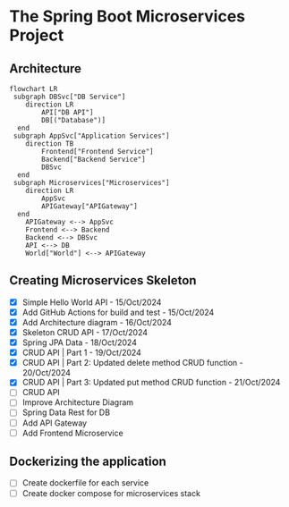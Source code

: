 # The Spring Boot Microservices Project

## Architecture
```mermaid
flowchart LR
 subgraph DBSvc["DB Service"]
    direction LR
        API["DB API"]
        DB[("Database")]
  end
 subgraph AppSvc["Application Services"]
    direction TB
        Frontend["Frontend Service"]
        Backend["Backend Service"]
        DBSvc
  end
 subgraph Microservices["Microservices"]
    direction LR
        AppSvc
        APIGateway["APIGateway"]
  end
    APIGateway <--> AppSvc
    Frontend <--> Backend
    Backend <--> DBSvc
    API <--> DB
    World["World"] <--> APIGateway
```

## Creating Microservices Skeleton
- [x] Simple Hello World API - 15/Oct/2024
- [x] Add GitHub Actions for build and test - 15/Oct/2024
- [x] Add Architecture diagram - 16/Oct/2024
- [x] Skeleton CRUD API - 17/Oct/2024
- [x] Spring JPA Data - 18/Oct/2024
- [x] CRUD API | Part 1 - 19/Oct/2024
- [x] CRUD API | Part 2: Updated delete method CRUD function - 20/Oct/2024
- [x] CRUD API | Part 3: Updated put method CRUD function - 21/Oct/2024
- [ ] CRUD API
- [ ] Improve Architecture Diagram
- [ ] Spring Data Rest for DB
- [ ] Add API Gateway
- [ ] Add Frontend Microservice

## Dockerizing the application
- [ ] Create dockerfile for each service
- [ ] Create docker compose for microservices stack
